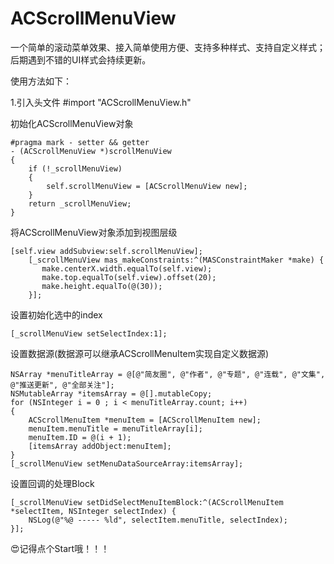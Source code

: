 # ACScrollMenuView
一个简单的滚动菜单效果、接入简单使用方便、支持多种样式、支持自定义样式；后期遇到不错的UI样式会持续更新。

使用方法如下：

1.引入头文件 #import "ACScrollMenuView.h"

初始化ACScrollMenuView对象

    #pragma mark - setter && getter
    - (ACScrollMenuView *)scrollMenuView
    {
        if (!_scrollMenuView)
        {
            self.scrollMenuView = [ACScrollMenuView new];
        }
        return _scrollMenuView;
    }
    
将ACScrollMenuView对象添加到视图层级

    [self.view addSubview:self.scrollMenuView];
        [_scrollMenuView mas_makeConstraints:^(MASConstraintMaker *make) {
           make.centerX.width.equalTo(self.view);
           make.top.equalTo(self.view).offset(20);
           make.height.equalTo(@(30));
        }];
        
设置初始化选中的index 

    [_scrollMenuView setSelectIndex:1];
    
设置数据源(数据源可以继承ACScrollMenuItem实现自定义数据源)

    NSArray *menuTitleArray = @[@"简友圈", @"作者", @"专题", @"连载", @"文集", @"推送更新", @"全部关注"];
    NSMutableArray *itemsArray = @[].mutableCopy;
    for (NSInteger i = 0 ; i < menuTitleArray.count; i++)
    {
        ACScrollMenuItem *menuItem = [ACScrollMenuItem new];
        menuItem.menuTitle = menuTitleArray[i];
        menuItem.ID = @(i + 1);
        [itemsArray addObject:menuItem];
    }
    [_scrollMenuView setMenuDataSourceArray:itemsArray];

设置回调的处理Block

    [_scrollMenuView setDidSelectMenuItemBlock:^(ACScrollMenuItem *selectItem, NSInteger selectIndex) {
        NSLog(@"%@ ----- %ld", selectItem.menuTitle, selectIndex);
    }];


😍记得点个Start哦！！！






























